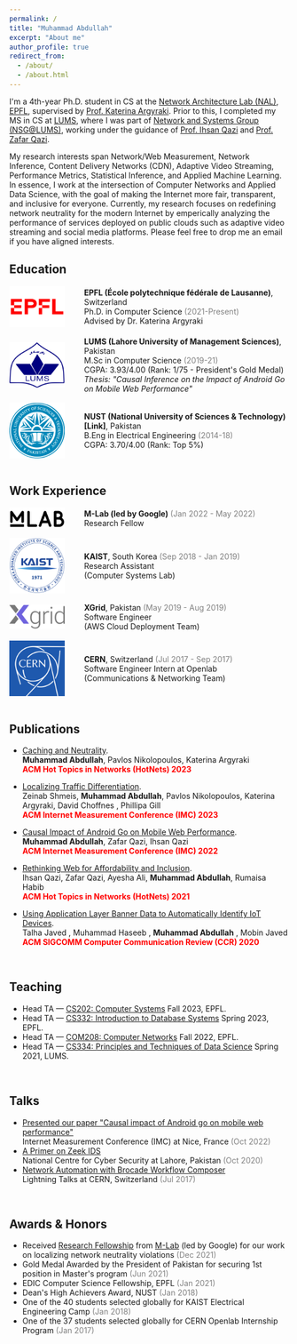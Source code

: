 ```yaml
---
permalink: /
title: "Muhammad Abdullah"
excerpt: "About me"
author_profile: true
redirect_from: 
  - /about/
  - /about.html
---
```



I'm a 4th-year Ph.D. student in CS at the [Network Architecture Lab (NAL)](https://www.epfl.ch/labs/nal/), [EPFL](https://www.epfl.ch/en/), supervised by [Prof. Katerina Argyraki](https://people.epfl.ch/katerina.argyraki). Prior to this, I completed my MS in CS at [LUMS](https://lums.edu.pk/), where I was part of [Network and Systems Group (NSG@LUMS)](https://nsg.lums.edu.pk/), working under the guidance of [Prof. Ihsan Qazi](https://www.ihsanqazi.com/) and [Prof. Zafar Qazi](https://web.lums.edu.pk/~zafar/). 

My research interests span Network/Web Measurement, Network Inference, Content Delivery Networks (CDN), Adaptive Video Streaming, Performance Metrics, Statistical Inference, and Applied Machine Learning. In essence, I work at the intersection of Computer Networks and Applied Data Science, with the goal of making the Internet more fair, transparent, and inclusive for everyone. Currently, my research focuses on redefining network neutrality for the modern Internet by emperically analyzing the performance of services deployed on public clouds such as adaptive video streaming and social media platforms. Please feel free to drop me an email if you have aligned interests. 
<br>

## Education
<div style="display: flex; align-items: center;">
  <img src="./../images/logo-epfl.png" alt="Logo" style="width: 100px; height: auto;">
  <span style="margin-left: 35px;">
    <strong>EPFL (École polytechnique fédérale de Lausanne)</strong>, Switzerland<br>
    Ph.D. in Computer Science <span style="color:#808080;">(2021-Present)</span> <br>
    Advised by Dr. Katerina Argyraki
  </span>
</div>

<br>

<div style="display: flex; align-items: center;">
  <img src="./../images/logo-lums.png" alt="Logo" style="width: 100px; height: auto;">
  <span style="margin-left: 35px;">
    <strong>LUMS (Lahore University of Management Sciences)</strong>, Pakistan<br>
    M.Sc in Computer Science <span style="color:#808080;">(2019-21)</span> <br>
    CGPA: 3.93/4.00 (Rank: 1/75 - President's Gold Medal)<br>
    <i>Thesis: "Causal Inference on the Impact of Android Go on Mobile Web Performance"</i>
  </span>
</div>

<br>

<div style="display: flex; align-items: center;">
  <img src="./../images/logo-nust.png" alt="Logo" style="width: 100px; height: auto;">
  <span style="margin-left: 35px;">
    <strong>NUST (National University of Sciences & Technology)[Link]</strong>, Pakistan<br>
    B.Eng in Electrical Engineering <span style="color:#808080;">(2014-18)</span> <br>
    CGPA: 3.70/4.00 (Rank: Top 5%)<br>
  </span>
</div>

<br>

## Work Experience
<div style="display: flex; align-items: center;">
  <img src="./../images/M-LAB_banner.png" alt="Logo" style="width: 100px; height: auto;">
  <span style="margin-left: 35px;">
    <strong>M-Lab (led by Google)</strong> <span style="color:#808080;">(Jan 2022 - May 2022)</span> <br>
    Research Fellow<br>
  </span>
</div>

<br>

<div style="display: flex; align-items: center;">
  <img src="./../images/logo-kaist.png" alt="Logo" style="width: 100px; height: auto;">
  <span style="margin-left: 35px;">
    <strong>KAIST</strong>, South Korea <span style="color:#808080;">(Sep 2018 - Jan 2019)</span> <br>
    Research Assistant<br>
    (Computer Systems Lab)<br>
  </span>
</div>

<br>

<div style="display: flex; align-items: center;">
  <img src="./../images/logo-xgrid.svg" alt="Logo" style="width: 100px; height: auto;">
  <span style="margin-left: 35px;">
    <strong>XGrid</strong>, Pakistan <span style="color:#808080;">(May 2019 - Aug 2019)</span> <br>
    Software Engineer<br>
    (AWS Cloud Deployment Team)
  </span>
</div>

<br>

<div style="display: flex; align-items: center;">
  <img src="./../images/logo-cern.png" alt="Logo" style="width: 100px; height: auto;">
  <span style="margin-left: 35px;">
    <strong>CERN</strong>, Switzerland <span style="color:#808080;">(Jul 2017 - Sep 2017)</span> <br>
    Software Engineer Intern at Openlab<br>
    (Communications & Networking Team)<br>
  </span>
</div>

<br>

## Publications
* [Caching and Neutrality](https://dl.acm.org/doi/abs/10.1145/3626111.3628211).  
**Muhammad Abdullah**, Pavlos Nikolopoulos, Katerina Argyraki\
<strong style="color: red;">ACM Hot Topics in Networks (HotNets) 2023</strong>

* [Localizing Traffic Differentiation](https://dl.acm.org/doi/abs/10.1145/3618257.3624809).  
Zeinab Shmeis, **Muhammad Abdullah**, Pavlos Nikolopoulos, Katerina Argyraki, David Choffnes , Phillipa Gill\
<strong style="color: red;">ACM Internet Measurement Conference (IMC) 2023</strong>

* [Causal Impact of Android Go on Mobile Web Performance](https://dl.acm.org/doi/abs/10.1145/3517745.3561456).  
**Muhammad Abdullah**, Zafar Qazi, Ihsan Qazi\
<strong style="color: red;">ACM Internet Measurement Conference (IMC) 2022</strong>

* [Rethinking Web for Affordability and Inclusion](https://dl.acm.org/doi/abs/10.1145/3484266.3487376).  
Ihsan Qazi, Zafar Qazi, Ayesha Ali, **Muhammad Abdullah**, Rumaisa Habib\
<strong style="color: red;">ACM Hot Topics in Networks (HotNets) 2021</strong>

* [Using Application Layer Banner Data to Automatically Identify IoT Devices](https://dl.acm.org/doi/abs/10.1145/3411740.3411744).  
Talha Javed , Muhammad Haseeb , **Muhammad Abdullah** , Mobin Javed\
<strong style="color: red;">ACM SIGCOMM Computer Communication Review (CCR) 2020</strong>
<br>

## Teaching
* Head TA — [CS202: Computer Systems](https://edu.epfl.ch/coursebook/fr/computer-systems-CS-202)
Fall 2023, EPFL.
* Head TA — [CS332: Introduction to Database Systems](https://edu.epfl.ch/coursebook/en/introduction-to-database-systems-CS-322)
Spring 2023, EPFL.
* Head TA — [COM208: Computer Networks](https://edu.epfl.ch/coursebook/en/computer-networks-COM-208)
Fall 2022, EPFL.
* Head TA — [CS334: Principles and Techniques of Data Science](https://libguides.lums.edu.pk/ptds)
Spring 2021, LUMS.
<br>

## Talks
* [Presented our paper "Causal impact of Android go on mobile web performance"](https://dl.acm.org/doi/abs/10.1145/3517745.3561456)\
Internet Measurement Conference (IMC) at Nice, France  <span style="color:#808080;">(Oct 2022)</span>
* [A Primer on Zeek IDS](https://www.nccs.pk/Information/Workshops)\
National Centre for Cyber Security at Lahore, Pakistan <span style="color:#808080;">(Oct 2020)</span>
* [Network Automation with Brocade Workflow Composer](https://cds.cern.ch/record/2280120)\
Lightning Talks at CERN, Switzerland <span style="color:#808080;">(Jul 2017)</span>
<br>

## Awards & Honors
* Received [Research Fellowship](https://www.measurementlab.net/blog/research-fellow-announcement/) from [M-Lab](https://www.measurementlab.net/) (led by Google) for our work on localizing network neutrality violations <span style="color:#808080;">(Dec 2021)</span>
* Gold Medal Awarded by the President of Pakistan for securing 1st position in Master's program <span style="color:#808080;">(Jun 2021)</span>
* EDIC Computer Science Fellowship, EPFL <span style="color:#808080;">(Jan 2021)</span>
* Dean's High Achievers Award, NUST <span style="color:#808080;">(Jan 2018)</span>
* One of the 40 students selected globally for KAIST Electrical Engineering Camp <span style="color:#808080;">(Jan 2018)</span>
* One of the 37 students selected globally for CERN Openlab Internship Program <span style="color:#808080;">(Jan 2017)</span>

